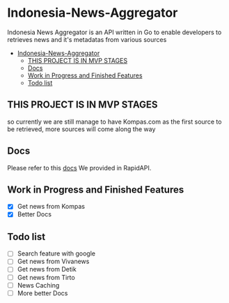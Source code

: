 # Indonesia-News-Aggregator

Indonesia News Aggregator is an API written in Go to enable developers to retrieves news and it's metadatas from various sources

- [Indonesia-News-Aggregator](#indonesia-news-aggregator)
  - [THIS PROJECT IS IN MVP STAGES](#this-project-is-in-mvp-stages)
  - [Docs](#docs)
  - [Work in Progress and Finished Features](#work-in-progress-and-finished-features)
  - [Todo list](#todo-list)

## THIS PROJECT IS IN MVP STAGES

so currently we are still manage to have Kompas.com as the first source to be retrieved, more sources will come along the way

## Docs

Please refer to this [docs](https://rapidapi.com/narutohaj00/api/indonesian-news-aggregator) We provided in RapidAPI.

## Work in Progress and Finished Features

- [x] Get news from Kompas
- [x] Better Docs

## Todo list

- [ ] Search feature with google
- [ ] Get news from Vivanews
- [ ] Get news from Detik
- [ ] Get news from Tirto
- [ ] News Caching
- [ ] More better Docs
